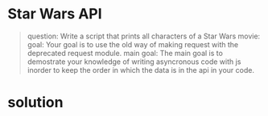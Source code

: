 # Star Wars API
>question: Write a script that prints all characters of a Star Wars movie:
>goal: Your goal is to use the old way of making request with the deprecated request module.
>main goal: The main goal is to demostrate your knowledge of writing asyncronous code with js inorder to keep the order in which the data is in the api in your code.

# solution
